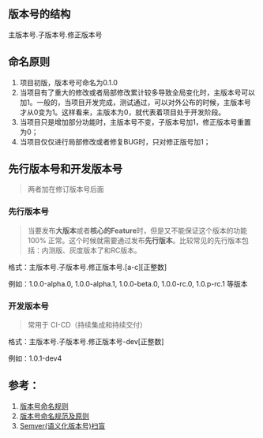 ## 版本号的结构

主版本号.子版本号.修正版本号



## 命名原则

1. 项目初版，版本号可命名为0.1.0
2. 当项目有了重大的修改或者局部修改累计较多导致全局变化时，主版本号可以加1。一般的，当项目开发完成，测试通过，可以对外公布的时候，主版本号才从0变为1。这样看来，主版本为0，就代表着项目处于开发阶段。
3. 当项目只是增加部分功能时，主版本号不变，子版本号加1，修正版本号重置为0；
4. 当项目仅仅进行局部修改或者修复BUG时，只对修正版号加1；



## 先行版本号和开发版本号

> 两者加在修订版本号后面



### 先行版本号



> 当要发布**大版本**或者**核心的Feature**时，但是又不能保证这个版本的功能 100% 正常。这个时候就需要通过发布**先行版本**。比较常见的先行版本包括：内测版、灰度版本了和RC版本。



格式：主版本号.子版本号.修正版本号.\[a-c\]\[正整数\]

例如：1.0.0-alpha.0, 1.0.0-alpha.1, 1.0.0-beta.0, 1.0.0-rc.0, 1.0.p-rc.1 等版本



### 开发版本号

> 常用于 CI-CD（持续集成和持续交付）

格式：主版本号.子版本号.修正版本号-dev[正整数]

例如：1.0.1-dev4



## 参考：

1. [版本号命名规则](https://www.jianshu.com/p/8a1e0a827bae)
2. [版本号命名规范及原则](https://blog.csdn.net/xingxingsuohun/article/details/99645840)
3. [Semver(语义化版本号)扫盲](https://segmentfault.com/a/1190000014405355)

